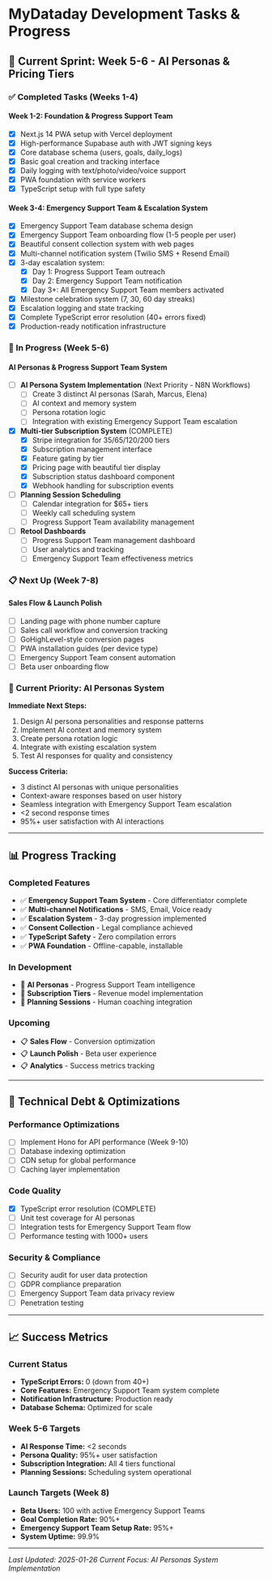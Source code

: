 # MyDataday Development Tasks & Progress

## 🎯 Current Sprint: Week 5-6 - AI Personas & Pricing Tiers

### ✅ Completed Tasks (Weeks 1-4)

#### Week 1-2: Foundation & Progress Support Team
- [x] Next.js 14 PWA setup with Vercel deployment
- [x] High-performance Supabase auth with JWT signing keys
- [x] Core database schema (users, goals, daily_logs)
- [x] Basic goal creation and tracking interface
- [x] Daily logging with text/photo/video/voice support
- [x] PWA foundation with service workers
- [x] TypeScript setup with full type safety

#### Week 3-4: Emergency Support Team & Escalation System
- [x] Emergency Support Team database schema design
- [x] Emergency Support Team onboarding flow (1-5 people per user)
- [x] Beautiful consent collection system with web pages
- [x] Multi-channel notification system (Twilio SMS + Resend Email)
- [x] 3-day escalation system:
  - [x] Day 1: Progress Support Team outreach
  - [x] Day 2: Emergency Support Team notification
  - [x] Day 3+: All Emergency Support Team members activated
- [x] Milestone celebration system (7, 30, 60 day streaks)
- [x] Escalation logging and state tracking
- [x] Complete TypeScript error resolution (40+ errors fixed)
- [x] Production-ready notification infrastructure

### 🔄 In Progress (Week 5-6)

#### AI Personas & Progress Support Team System
- [ ] **AI Persona System Implementation** (Next Priority - N8N Workflows)
  - [ ] Create 3 distinct AI personas (Sarah, Marcus, Elena)
  - [ ] AI context and memory system
  - [ ] Persona rotation logic
  - [ ] Integration with existing Emergency Support Team escalation
- [x] **Multi-tier Subscription System** (COMPLETE)
  - [x] Stripe integration for $35/$65/$120/$200 tiers
  - [x] Subscription management interface
  - [x] Feature gating by tier
  - [x] Pricing page with beautiful tier display
  - [x] Subscription status dashboard component
  - [x] Webhook handling for subscription events
- [ ] **Planning Session Scheduling**
  - [ ] Calendar integration for $65+ tiers
  - [ ] Weekly call scheduling system
  - [ ] Progress Support Team availability management
- [ ] **Retool Dashboards**
  - [ ] Progress Support Team management dashboard
  - [ ] User analytics and tracking
  - [ ] Emergency Support Team effectiveness metrics

### 📋 Next Up (Week 7-8)

#### Sales Flow & Launch Polish
- [ ] Landing page with phone number capture
- [ ] Sales call workflow and conversion tracking
- [ ] GoHighLevel-style conversion pages
- [ ] PWA installation guides (per device type)
- [ ] Emergency Support Team consent automation
- [ ] Beta user onboarding flow

### 🎯 Current Priority: AI Personas System

**Immediate Next Steps:**
1. Design AI persona personalities and response patterns
2. Implement AI context and memory system
3. Create persona rotation logic
4. Integrate with existing escalation system
5. Test AI responses for quality and consistency

**Success Criteria:**
- 3 distinct AI personas with unique personalities
- Context-aware responses based on user history
- Seamless integration with Emergency Support Team escalation
- <2 second response times
- 95%+ user satisfaction with AI interactions

---

## 📊 Progress Tracking

### Completed Features
- ✅ **Emergency Support Team System** - Core differentiator complete
- ✅ **Multi-channel Notifications** - SMS, Email, Voice ready
- ✅ **Escalation System** - 3-day progression implemented
- ✅ **Consent Collection** - Legal compliance achieved
- ✅ **TypeScript Safety** - Zero compilation errors
- ✅ **PWA Foundation** - Offline-capable, installable

### In Development
- 🔄 **AI Personas** - Progress Support Team intelligence
- 🔄 **Subscription Tiers** - Revenue model implementation
- 🔄 **Planning Sessions** - Human coaching integration

### Upcoming
- 📋 **Sales Flow** - Conversion optimization
- 📋 **Launch Polish** - Beta user experience
- 📋 **Analytics** - Success metrics tracking

---

## 🚀 Technical Debt & Optimizations

### Performance Optimizations
- [ ] Implement Hono for API performance (Week 9-10)
- [ ] Database indexing optimization
- [ ] CDN setup for global performance
- [ ] Caching layer implementation

### Code Quality
- [x] TypeScript error resolution (COMPLETE)
- [ ] Unit test coverage for AI personas
- [ ] Integration tests for Emergency Support Team flow
- [ ] Performance testing with 1000+ users

### Security & Compliance
- [ ] Security audit for user data protection
- [ ] GDPR compliance preparation
- [ ] Emergency Support Team data privacy review
- [ ] Penetration testing

---

## 📈 Success Metrics

### Current Status
- **TypeScript Errors:** 0 (down from 40+)
- **Core Features:** Emergency Support Team system complete
- **Notification Infrastructure:** Production ready
- **Database Schema:** Optimized for scale

### Week 5-6 Targets
- **AI Response Time:** <2 seconds
- **Persona Quality:** 95%+ user satisfaction
- **Subscription Integration:** All 4 tiers functional
- **Planning Sessions:** Scheduling system operational

### Launch Targets (Week 8)
- **Beta Users:** 100 with active Emergency Support Teams
- **Goal Completion Rate:** 90%+
- **Emergency Support Team Setup Rate:** 95%+
- **System Uptime:** 99.9%

---

*Last Updated: 2025-01-26*
*Current Focus: AI Personas System Implementation*
